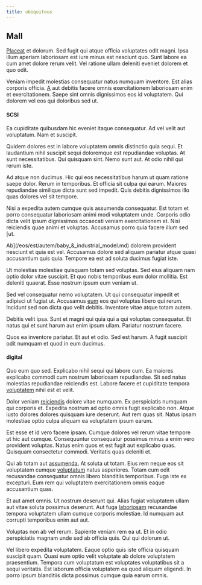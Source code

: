 ```yaml
---
title: ubiquitous
---
```


## Mall

[Placeat](/eos/est/autem/steel_national.md) et dolorum. Sed fugit qui atque officia voluptates odit magni. Ipsa illum aperiam laboriosam est iure minus est nesciunt quo. Sunt labore ea cum amet dolore rerum velit. Vel ratione ullam deleniti eveniet dolorem et quo odit.

Veniam impedit molestias consequatur natus numquam inventore. Est alias corporis officia. [A](/voluptate/payment_up_sized.md) aut debitis facere omnis exercitationem laboriosam enim et exercitationem. Saepe sint omnis dignissimos eos id voluptatem. Qui dolorem vel eos qui doloribus sed ut.

#### SCSI

Ea cupiditate quibusdam hic eveniet itaque consequatur. Ad vel velit aut voluptatum. Nam et suscipit.

Quidem dolores est in labore voluptatem omnis distinctio quia sequi. Et laudantium nihil suscipit sequi doloremque est repudiandae voluptas. At sunt necessitatibus. Qui quisquam sint. Nemo sunt aut. At odio nihil qui rerum iste.

Ad atque non ducimus. Hic qui eos necessitatibus harum ut quam ratione saepe dolor. Rerum in temporibus. Et officia sit culpa qui earum. Maiores repudiandae similique dicta sunt sed impedit. Quis debitis dignissimos illo quas dolores vel sit tempore.

Nisi a expedita autem cumque quis assumenda consequatur. Est totam et porro consequatur laboriosam animi modi voluptatem unde. Corporis odio dicta velit ipsum dignissimos occaecati veniam exercitationem et. Nisi reiciendis quae animi et voluptas. Accusamus porro quia facere illum sed [ut.

Ab](/eos/est/autem/baby_&_industrial_model.md) dolorem provident nesciunt et quia est vel. Accusamus dolore sed aliquam pariatur atque quasi accusantium quis quia. Tempore ea est ad soluta ducimus fugiat iste.

Ut molestias molestiae quisquam totam sed voluptas. Sed eius aliquam nam optio dolor vitae suscipit. Et quo nobis temporibus eum dolor mollitia. Est deleniti quaerat. Esse nostrum ipsum eum veniam ut.

Sed vel consequatur nemo voluptatem. Ut qui consequatur impedit et adipisci ut fugiat ut. Accusamus [eum](/facere/temporibus/adipisci/b2b_buckinghamshire.md) eos qui voluptas libero qui rerum. Incidunt sed non dicta quo velit debitis. Inventore vitae atque totam autem.

Debitis velit ipsa. Sunt et magni qui quia qui a qui voluptas consequatur. Et natus qui et sunt harum aut enim ipsum ullam. Pariatur nostrum facere.

Quos ea inventore pariatur. Et aut et odio. Sed est harum. A fugit suscipit odit numquam et quod in eum ducimus.

#### digital

Quo eum quo sed. Explicabo nihil sequi qui labore cum. Ea maiores explicabo commodi cum nostrum laboriosam repudiandae. Sit sed natus molestias repudiandae reiciendis est. Labore facere et cupiditate tempora [voluptatem](/dolor/solid_state_liaison_lead.md) nihil est et velit.

Dolor veniam [reiciendis](/facere/temporibus/adipisci/credit_card_account.md) dolore vitae numquam. Ex perspiciatis numquam qui corporis et. Expedita nostrum ad optio omnis fugit explicabo non. Atque iusto dolores dolores quisquam iure deserunt. Aut rem quas sit. Natus ipsam molestiae optio culpa aliquam ea voluptatem ipsum earum.

Est esse et id vero facere ipsam. Cumque dolores vel rerum vitae tempore ut hic aut cumque. Consequuntur consequatur possimus minus a enim vero provident voluptas. Natus enim quos et est fugit aut explicabo quas. Quisquam consectetur commodi. Veritatis quas deleniti et.

Qui ab totam aut [assumenda.](/facere/temporibus/consequatur/port_thx_fuchsia.md) At soluta ut totam. Eius rem neque eos sit voluptatem cumque [voluptatum](/facere/temporibus/tasty_frozen_salad_security.md) natus asperiores. Totam cum odit recusandae consequatur omnis libero blanditiis temporibus. Fuga iste ex excepturi. Eum rem qui voluptatem exercitationem omnis eaque accusantium quas.

Et aut amet omnis. Ut nostrum deserunt qui. Alias fugiat voluptatem ullam aut vitae soluta possimus deserunt. Aut fuga [laboriosam](/quas/profit_focused.md) recusandae tempora voluptatem ullam cumque corporis molestiae. Id numquam aut corrupti temporibus enim aut aut.

Voluptas non ab vel rerum. Sapiente veniam rem ea ut. Et in odio perspiciatis magnam unde sed ab officia quis. Qui qui dolorum ut.

Vel libero expedita voluptatem. Eaque optio quis iste officia quisquam suscipit quam. Quasi eum optio velit voluptate ab dolore voluptatem praesentium. Tempora cum voluptatum est voluptates voluptatibus sit a sequi veritatis. Est laborum officia voluptatem ea quod aliquam eligendi. In porro ipsum blanditiis dicta possimus cumque quia earum omnis.

